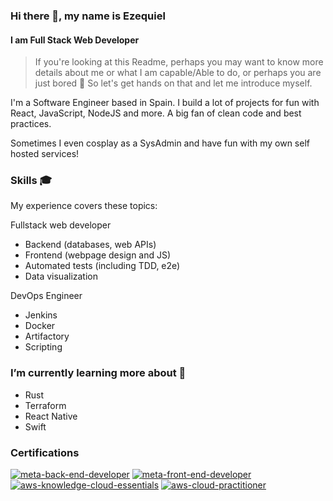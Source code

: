 ### Hi there 👋, my name is Ezequiel
#### I am Full Stack Web Developer

>If you're looking at this Readme, perhaps you may want to know more details about me or what I am capable/Able to do, or perhaps you are just bored :slightly_smiling_face: So let's get hands on that and let me introduce myself.

I'm a Software Engineer based in Spain. I build a lot of projects for fun with React, JavaScript, NodeJS and more. A big fan of clean code and best practices.

Sometimes I even cosplay as a SysAdmin and have fun with my own self hosted services!

### Skills 🎓

My experience covers these topics:

Fullstack web developer
- Backend (databases, web APIs)
- Frontend (webpage design and JS)
- Automated tests (including TDD, e2e)
- Data visualization

DevOps Engineer
- Jenkins
- Docker
- Artifactory
- Scripting

### I’m currently learning more about 🌱

- Rust
- Terraform
- React Native
- Swift

### Certifications

<a href="https://www.credly.com/badges/6ec91415-6301-4564-8b52-c15084ebb03b/public_url">
<img src="https://github.com/ichibytes/Ichibytes/assets/74495493/5bf3e1d1-190d-44e4-a1d6-1721cce90be7"
    title="meta-back-end-developer" alt="meta-back-end-developer" /></a> 

<a href="https://www.credly.com/badges/9816fce4-a6bf-490e-84b6-201512c87a3b/public_url">
<img src="https://github.com/ichibytes/Ichibytes/assets/74495493/c9fe45ef-799c-4a7f-b331-a47d88bce6cb"
    title="meta-front-end-developer" alt="meta-front-end-developer" /></a> 

<a href="https://www.credly.com/badges/3224ee9c-48ec-485d-8385-a0f29164bc51/public_url">
<img src="https://github.com/ichicodes/Ichicodes/assets/74495493/e64872c2-7c5f-4a58-9906-1f9f8b9da486"
    title="aws-knowledge-cloud-essentials" alt="aws-knowledge-cloud-essentials" /></a> 

<a href="https://www.credly.com/badges/6a7cf684-7a4e-4839-97b2-145a05eace4d/public_url">
<img src="https://github.com/ichicodes/Ichicodes/assets/74495493/aad34d11-0969-44bf-b2a0-920594179e01"
    title="aws-cloud-practitioner" alt="aws-cloud-practitioner" /></a> 
